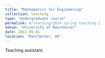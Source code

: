 ```yaml
---
title: "Mathematics for Engineering"
collection: teaching
type: "Undergraduate course"
permalink: #/teaching/2014-spring-teaching-1
venue: "University of Manchester"
date: 2022-09-01
location: "Manchester, UK"
---
```


Teaching assistant.
